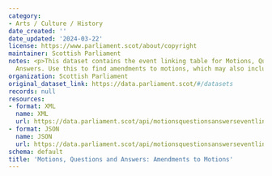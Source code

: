 ```yaml
---
category:
- Arts / Culture / History
date_created: ''
date_updated: '2024-03-22'
license: https://www.parliament.scot/about/copyright
maintainer: Scottish Parliament
notes: <p>This dataset contains the event linking table for Motions, Questions and
  Answers. Use this to find amendments to motions, which may also include sub-amendments.</p>
organization: Scottish Parliament
original_dataset_link: https://data.parliament.scot/#/datasets
records: null
resources:
- format: XML
  name: XML
  url: https://data.parliament.scot/api/motionsquestionsanswerseventlinks/xml
- format: JSON
  name: JSON
  url: https://data.parliament.scot/api/motionsquestionsanswerseventlinks/json
schema: default
title: 'Motions, Questions and Answers: Amendments to Motions'
---
```

